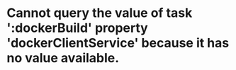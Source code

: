 # Cannot query the value of task ':dockerBuild' property 'dockerClientService' because it has no value available.

